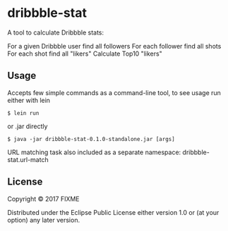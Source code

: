 # dribbble-stat

A tool to calculate Dribbble stats:

For a given Dribbble user find all followers
For each follower find all shots
For each shot find all "likers"
Calculate Top10 "likers"


## Usage

Accepts few simple commands as a command-line tool, to see usage run either with lein

    $ lein run

or .jar directly

    $ java -jar dribbble-stat-0.1.0-standalone.jar [args]

URL matching task also included as a separate namespace: dribbble-stat.url-match


## License

Copyright © 2017 FIXME

Distributed under the Eclipse Public License either version 1.0 or (at
your option) any later version.
